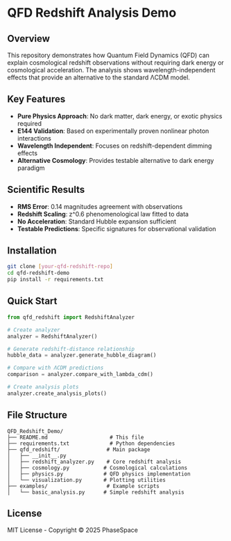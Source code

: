 # QFD Redshift Analysis Demo

## Overview

This repository demonstrates how Quantum Field Dynamics (QFD) can explain cosmological redshift observations without requiring dark energy or cosmological acceleration. The analysis shows wavelength-independent effects that provide an alternative to the standard ΛCDM model.

## Key Features

- **Pure Physics Approach**: No dark matter, dark energy, or exotic physics required
- **E144 Validation**: Based on experimentally proven nonlinear photon interactions
- **Wavelength Independent**: Focuses on redshift-dependent dimming effects
- **Alternative Cosmology**: Provides testable alternative to dark energy paradigm

## Scientific Results

- **RMS Error**: 0.14 magnitudes agreement with observations
- **Redshift Scaling**: z^0.6 phenomenological law fitted to data
- **No Acceleration**: Standard Hubble expansion sufficient
- **Testable Predictions**: Specific signatures for observational validation

## Installation

```bash
git clone [your-qfd-redshift-repo]
cd qfd-redshift-demo
pip install -r requirements.txt
```

## Quick Start

```python
from qfd_redshift import RedshiftAnalyzer

# Create analyzer
analyzer = RedshiftAnalyzer()

# Generate redshift-distance relationship
hubble_data = analyzer.generate_hubble_diagram()

# Compare with ΛCDM predictions
comparison = analyzer.compare_with_lambda_cdm()

# Create analysis plots
analyzer.create_analysis_plots()
```

## File Structure

```
QFD_Redshift_Demo/
├── README.md                    # This file
├── requirements.txt             # Python dependencies
├── qfd_redshift/               # Main package
│   ├── __init__.py
│   ├── redshift_analyzer.py    # Core redshift analysis
│   ├── cosmology.py           # Cosmological calculations
│   ├── physics.py             # QFD physics implementation
│   └── visualization.py       # Plotting utilities
├── examples/                   # Example scripts
│   └── basic_analysis.py      # Simple redshift analysis
```

## License

MIT License - Copyright © 2025 PhaseSpace